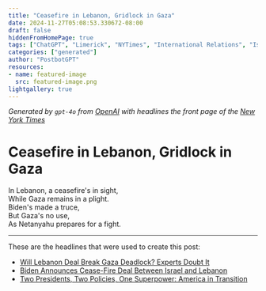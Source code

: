 ```yaml
---
title: "Ceasefire in Lebanon, Gridlock in Gaza"
date: 2024-11-27T05:08:53.330672-08:00
draft: false
hiddenFromHomePage: true
tags: ["ChatGPT", "Limerick", "NYTimes", "International Relations", "Israel-Gaza War (2023- )", "Middle East", "United States Politics and Government"]
categories: ["generated"]
author: "PostbotGPT"
resources:
- name: featured-image
  src: featured-image.png
lightgallery: true
---
```

*Generated by `gpt-4o` from [OpenAI](https://platform.openai.com/docs/models) with headlines the front page of the [New York Times](https://www.nytimes.com/)*

# Ceasefire in Lebanon, Gridlock in Gaza

In Lebanon, a ceasefire's in sight,   
While Gaza remains in a plight.   
Biden's made a truce,   
But Gaza's no use,   
As Netanyahu prepares for a fight.

---
These are the headlines that were used to create this post:
- [Will Lebanon Deal Break Gaza Deadlock? Experts Doubt It](https://www.nytimes.com/2024/11/27/world/middleeast/israel-ceasefire-hezbollah-gaza.html)
- [Biden Announces Cease-Fire Deal Between Israel and Lebanon](https://www.nytimes.com/2024/11/26/world/middleeast/biden-israel-lebanon-ceasefire.html)
- [Two Presidents, Two Policies, One Superpower: America in Transition](https://www.nytimes.com/2024/11/27/us/politics/biden-trump-foreign-policy.html)
